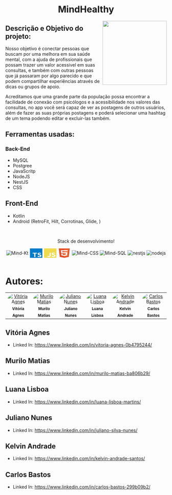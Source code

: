 <h1 align="center">MindHealthy</h1>

<img src="https://user-images.githubusercontent.com/108539194/195709743-24e9546d-9bc2-4718-be25-7370645528c9.png" height="200" width="200" align="right">

## Descrição e Objetivo do projeto:
<p>Nosso objetivo é conectar pessoas que buscam por uma melhora em sua saúde mental, com a ajuda de profissionais que possam trazer um valor acessivel em suas consultas, e também com outras pessoas que já passaram por algo parecido e que podem compartilhar experiências através de dicas ou grupos de apoio.

Acreditamos que uma grande parte da população possa encontrar a facilidade de conexão com psicólogos e a acessibilidade nos valores das consultas,
no app você será capaz de ver as postagens de outros usuários, além de fazer as suas próprias postagens e poderá selecionar uma hashtag de um tema podendo editar e excluir-las também.</p>

## Ferramentas usadas:

### Back-End

- MySQL
- Postgree
- JavaScritp
- NodeJS
- NestJS
- CSS

## Front-End

- Kotlin
- Android (RetroFit, Hilt, Corrotinas, Glide, )

<div align="center" valign="top"><br>
  <p align="center">Stack de desenvolvimento! </p>
  <img align="center" alt="Mind-Kt" height="30" width="40" src="https://cdn.jsdelivr.net/gh/devicons/devicon/icons/kotlin/kotlin-original.svg" />
  <img align="center" alt="Mind-Ts" height="30" width="40" src="https://raw.githubusercontent.com/devicons/devicon/master/icons/typescript/typescript-plain.svg">         <img align="center" alt="Mind-Js" height="30" width="40" src="https://raw.githubusercontent.com/devicons/devicon/master/icons/javascript/javascript-plain.svg">
  <img align="center" alt="Mind-HTML" height="30" width="40" src="https://raw.githubusercontent.com/devicons/devicon/master/icons/html5/html5-original.svg">  
  <img align="center" alt="Mind-CSS" height="30" width="40" src="https://cdn.jsdelivr.net/gh/devicons/devicon/icons/css3/css3-original.svg" />  
  <img align="center" alt="Mind-SQL" height="30" width="40" src="https://cdn.jsdelivr.net/gh/devicons/devicon/icons/mysql/mysql-original.svg" />
  <img align="center" alt="nestjs" height="30" width="40" src="https://cdn.jsdelivr.net/gh/devicons/devicon/icons/nestjs/nestjs-plain.svg">
  <img align="center" alt="nodejs" height="30" width="40" src="https://cdn.jsdelivr.net/gh/devicons/devicon/icons/nodejs/nodejs-original-wordmark.svg">
</div><br>

# Autores:

<table>
<tr>
<td align="center"><a href="https://github.com/Vitoria-Agnes"><img style="border-radius: 50%;" src="https://avatars.githubusercontent.com/u/110489545?v=4" width="100px;" alt="Vitória Agnes"/><br /><sub><b>Vitória Agnes</b></sub></a><br/></td>
<td align="center"><a href="https://github.com/SrMatias"><img style="border-radius: 50%;" src="https://avatars.githubusercontent.com/u/110489457?v=4" width="100px;" alt="Murilo Matias"/><br /><sub><b>Murilo Matias</b></sub></a><br/></td> 
<td align="center"><a href="https://github.com/julianoBeerg"><img style="border-radius: 50%;" src="https://avatars.githubusercontent.com/u/97549707?v=4" width="100px;" alt="Juliano Nunes"/><br /><sub><b>Juliano Nunes</b></sub></a><br/></td> 
<td align="center"><a href="https://github.com/luanalisboamartins"><img style="border-radius: 50%;" src="https://avatars.githubusercontent.com/u/110469407?v=4" width="100px;" alt="Luana Lisboa"/><br /><sub><b>Luana Lisboa</b></sub></a><br/></td> 
<td align="center"><a href="https://github.com/KelvinAndrade"><img style="border-radius: 50%;" src="https://images-ext-1.discordapp.net/external/MnRA59NFrY2ld9wvOaLw57DJM4uPuhKOuxaWDm48HZA/%3Fv%3D4/https/avatars.githubusercontent.com/u/108539194" width="100px;" alt="Kelvin Andrade"/><br /><sub><b>Kelvin Andrade</b></sub></a><br/></td>
 <td align="center"><a href="https://github.com/Carlos-Bastos"><img style="border-radius: 50%;" src="https://avatars.githubusercontent.com/u/86082497?v=4" width="100px;" alt="Carlos Bastos"/><br /><sub><b>Carlos Bastos</b></sub></a><br/></td>
</table>

## Vitória Agnes
- Linked In: https://www.linkedin.com/in/vitoria-agnes-0b4795244/

## Murilo Matias
- Linked In: https://www.linkedin.com/in/murilo-matias-ba806b29/

## Luana Lisboa
- Linked In: https://www.linkedin.com/in/luana-lisboa-martins/

## Juliano Nunes
- Linked In: https://www.linkedin.com/in/juliano-silva-nunes/

## Kelvin Andrade
- Linked In: https://www.linkedin.com/in/kelvin-andrade-santos/

## Carlos Bastos
- Linked In: https://www.linkedin.com/in/carlos-bastos-299b09b2/
